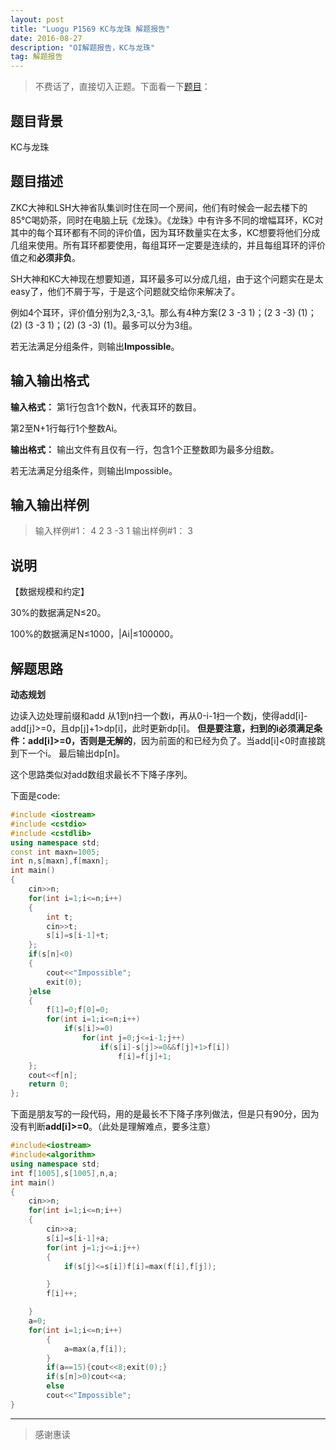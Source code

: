 ```yaml
---
layout: post
title: "Luogu P1569 KC与龙珠 解题报告"
date: 2016-08-27 
description: "OI解题报告，KC与龙珠"
tag: 解题报告
--- 
```


> 不费话了，直接切入正题。下面看一下[题目](http://www.luogu.org/problem/show?pid=1569)：

题目背景
----
KC与龙珠

题目描述
----

ZKC大神和LSH大神省队集训时住在同一个房间，他们有时候会一起去楼下的85℃喝奶茶，同时在电脑上玩《龙珠》。《龙珠》中有许多不同的增幅耳环，KC对其中的每个耳环都有不同的评价值，因为耳环数量实在太多，KC想要将他们分成几组来使用。所有耳环都要使用，每组耳环一定要是连续的，并且每组耳环的评价值之和**必须非负**。

SH大神和KC大神现在想要知道，耳环最多可以分成几组，由于这个问题实在是太easy了，他们不屑于写，于是这个问题就交给你来解决了。

例如4个耳环，评价值分别为2,3,-3,1。那么有4种方案(2 3 -3 1)；(2 3 -3) (1)；(2) (3 -3 1)；(2) (3 -3) (1)。最多可以分为3组。

若无法满足分组条件，则输出**Impossible**。

输入输出格式
------

**输入格式：**
第1行包含1个数N，代表耳环的数目。

第2至N+1行每行1个整数Ai。

**输出格式：**
输出文件有且仅有一行，包含1个正整数即为最多分组数。

若无法满足分组条件，则输出Impossible。

输入输出样例
------

> 输入样例#1：
4
2
3
-3
1
> 输出样例#1：
3

说明
--

【数据规模和约定】

30%的数据满足N≤20。

100%的数据满足N≤1000，|Ai|≤100000。

解题思路
----
**动态规划**

边读入边处理前缀和add
从1到n扫一个数i，再从0-i-1扫一个数j，使得add[i]-add[j]>=0，且dp[j]+1>dp[i]，此时更新dp[i]。
**但是要注意，扫到的i必须满足条件：add[i]>=0，否则是无解的**，因为前面的和已经为负了。当add[i]<0时直接跳到下一个i。
最后输出dp[n]。

这个思路类似对add数组求最长不下降子序列。

下面是code:

```c++
#include <iostream>
#include <cstdio>
#include <cstdlib>
using namespace std;
const int maxn=1005;
int n,s[maxn],f[maxn];
int main()
{
    cin>>n;
    for(int i=1;i<=n;i++)
    {
        int t;
        cin>>t;
        s[i]=s[i-1]+t;
    };
    if(s[n]<0)
    {
        cout<<"Impossible";
        exit(0);
    }else
    {
        f[1]=0;f[0]=0;
        for(int i=1;i<=n;i++)
            if(s[i]>=0)
                for(int j=0;j<=i-1;j++)
                    if(s[i]-s[j]>=0&&f[j]+1>f[i])
                        f[i]=f[j]+1;
    };
    cout<<f[n];
    return 0;
};
```

下面是朋友写的一段代码，用的是最长不下降子序列做法，但是只有90分，因为没有判断**add[i]>=0**。（此处是理解难点，要多注意）

```c++
#include<iostream>
#include<algorithm>
using namespace std;
int f[1005],s[1005],n,a;
int main()
{
    cin>>n;
    for(int i=1;i<=n;i++)
    {
        cin>>a;
        s[i]=s[i-1]+a;
        for(int j=1;j<=i;j++)
        {
            if(s[j]<=s[i])f[i]=max(f[i],f[j]);

        }
        f[i]++;

    }
    a=0;
    for(int i=1;i<=n;i++)
        {
            a=max(a,f[i]);
        }
        if(a==15){cout<<8;exit(0);}
        if(s[n]>0)cout<<a;
        else
        cout<<"Impossible";
}
```

***
> 感谢惠读
